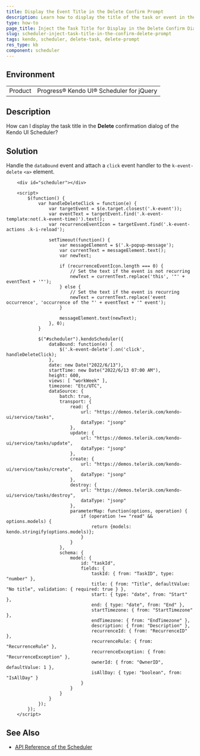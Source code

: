 ```yaml
---
title: Display the Event Title in the Delete Confirm Prompt
description: Learn how to display the title of the task or event in the Delete confirmation dialog of the Kendo UI Scheduler.
type: how-to
page_title: Inject the Task Title for Display in the Delete Confirm Dialog - Kendo UI Scheduler for jQuery
slug: scheduler-inject-task-title-in-the-confirm-delete-prompt
tags: kendo, scheduler, delete-task, delete-prompt
res_type: kb
component: scheduler
---
```


## Environment

<table>
 <tr>
  <td>Product</td>
  <td>Progress® Kendo UI® Scheduler for jQuery</td>
 </tr>
</table>

## Description

How can I display the task title in the **Delete** confirmation dialog of the Kendo UI Scheduler?

## Solution

Handle the `dataBound` event and attach a `click` event handler to the `k-event-delete` `<a>` element.

```dojo
	<div id="scheduler"></div>

    <script>
		$(function() {
			var handleDeleteClick = function(e) {
				var targetEvent = $(e.target.closest('.k-event'));
				var eventText = targetEvent.find('.k-event-template:not(.k-event-time)').text();
				var recurrenceEventIcon = targetEvent.find('.k-event-actions .k-i-reload');

				setTimeout(function() {
					var messageElement = $('.k-popup-message');
					var currentText = messageElement.text();
					var newText;

					if (recurrenceEventIcon.length === 0) {
						// Set the text if the event is not recurring
						newText = currentText.replace('this', '"' + eventText + '"');
					} else {
						// Set the text if the event is recurring
						newText = currentText.replace('event occurrence', 'occurrence of the "' + eventText + '" event');
					}

					messageElement.text(newText);
				}, 0);
			}

			$("#scheduler").kendoScheduler({
				dataBound: function(e) {
					$('.k-event-delete').on('click', handleDeleteClick);
				},
				date: new Date("2022/6/13"),
				startTime: new Date("2022/6/13 07:00 AM"),
				height: 600,
				views: [ "workWeek" ],
				timezone: "Etc/UTC",
				dataSource: {
					batch: true,
					transport: {
						read: {
							url: "https://demos.telerik.com/kendo-ui/service/tasks",
							dataType: "jsonp"
						},
						update: {
							url: "https://demos.telerik.com/kendo-ui/service/tasks/update",
							dataType: "jsonp"
						},
						create: {
							url: "https://demos.telerik.com/kendo-ui/service/tasks/create",
							dataType: "jsonp"
						},
						destroy: {
							url: "https://demos.telerik.com/kendo-ui/service/tasks/destroy",
							dataType: "jsonp"
						},
						parameterMap: function(options, operation) {
							if (operation !== "read" && options.models) {
								return {models: kendo.stringify(options.models)};
							}
						}
					},
					schema: {
						model: {
							id: "taskId",
							fields: {
								taskId: { from: "TaskID", type: "number" },
								title: { from: "Title", defaultValue: "No title", validation: { required: true } },
								start: { type: "date", from: "Start" },
								end: { type: "date", from: "End" },
								startTimezone: { from: "StartTimezone" },
								endTimezone: { from: "EndTimezone" },
								description: { from: "Description" },
								recurrenceId: { from: "RecurrenceID" },
								recurrenceRule: { from: "RecurrenceRule" },
								recurrenceException: { from: "RecurrenceException" },
								ownerId: { from: "OwnerID", defaultValue: 1 },
								isAllDay: { type: "boolean", from: "IsAllDay" }
							}
						}
					}
				}
			});
		});
    </script>
```

## See Also

* [API Reference of the Scheduler](https://docs.telerik.com/kendo-ui/api/javascript/ui/scheduler)
